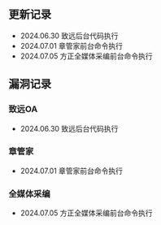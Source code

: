 ## 更新记录
- 2024.06.30 致远后台代码执行
- 2024.07.01 章管家前台命令执行
- 2024.07.05 方正全媒体采编前台命令执行

## 漏洞记录
### 致远OA
- 2024.06.30 致远后台代码执行


### 章管家
- 2024.07.01 章管家前台命令执行

### 全媒体采编
- 2024.07.05 方正全媒体采编前台命令执行
